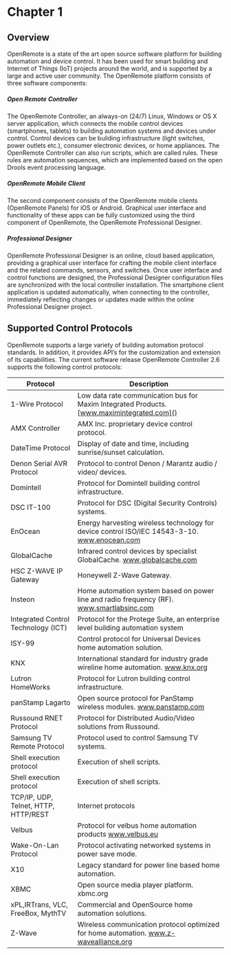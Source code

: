 # Chapter 1
## Overview
OpenRemote is a state of the art open source software platform for building automation and device control. It has been used for smart building and Internet of Things (IoT) projects around the world, and is supported by a large and active user community. The OpenRemote platform consists of three software components: 
##### Open Remote Controller
The OpenRemote Controller, an always-on (24/7) Linux, Windows or OS X server application, which connects the mobile control devices (smartphones, tablets) to building automation systems and devices under control. Control devices can be building infrastructure (light switches, power outlets etc.), consumer electronic devices, or home appliances. The OpenRemote Controller can also run scripts, which are called rules. These rules are automation sequences, which are implemented based on the open Drools event processing language. 
##### OpenRemote Mobile Client
The second component consists of the OpenRemote mobile clients (OpenRemote Panels) for iOS or Android. Graphical user interface and functionality of these apps can be fully customized using the third component of OpenRemote, the OpenRemote Professional Designer. 
##### Professional Designer
OpenRemote Professional Designer is an online, cloud based application, providing a graphical user interface for crafting the mobile client interface and the related commands, sensors, and switches. Once user interface and control functions are designed, the Professional Designer configuration files are synchronized with the local controller installation. The smartphone client application is updated automatically, when connecting to the controller, immediately reflecting changes or updates made within the online Professional Designer project. 
## Supported Control Protocols
OpenRemote supports a large variety of building automation protocol standards. In addition, it provides API’s for the customization and extension of its capabilities. The current software release OpenRemote Controller 2.6 supports the following control protocols:

| Protocol                    | Description       |
|--------------------------------------|----------------------------------------------------------------------------------------------|
| 1-Wire Protocol                       | Low data rate communication bus for Maxim Integrated Products. [www.maximintegrated.com]()                                               |
| AMX Controller                       | AMX Inc. proprietary device control protocol.                                                |
| DateTime Protocol                    | Display of date and time, including sunrise/sunset calculation.                              |
| Denon Serial AVR Protocol            | Protocol to control Denon / Marantz audio / video/ devices.                                  |
| Domintell                            | Protocol for Domintell building control infrastructure.                                      |
| DSC IT-100                           | Protocol for DSC (Digital Security Controls) systems.                                        |
| EnOcean                              | Energy harvesting wireless technology for device control ISO/IEC 14543-3-10. www.enocean.com |
| GlobalCache                          | Infrared control devices by specialist GlobalCache. www.globalcache.com                      |
| HSC Z-WAVE IP Gateway                | Honeywell Z-Wave Gateway.                                                                    |
| Insteon                              | Home automation system based on power line and radio frequency (RF). www.smartlabsinc.com    |
| Integrated Control Technology (ICT)  | Protocol for the Protege Suite, an enterprise level building automation system               |
| ISY-99                               | Control protocol for Universal Devices home automation solution.                             |
| KNX                                  | International standard for industry grade wireline home automation. www.knx.org              |
| Lutron HomeWorks                     | Protocol for Lutron building control infrastructure.                                         |
| panStamp Lagarto                     | Open source protocol for PanStamp wireless modules. www.panstamp.com                         |
| Russound RNET Protocol               | Protocol for Distributed Audio/Video solutions from Russound.                                |
| Samsung TV Remote Protocol           | Protocol used to control Samsung TV systems.                                                 |
| Shell execution protocol             | Execution of shell scripts.                                                                  |
| Shell execution protocol             | Execution of shell scripts.                                                                  |
| TCP/IP, UDP, Telnet, HTTP, HTTP/REST | Internet protocols                                                                           |
| Velbus                               | Protocol for velbus home automation products www.velbus.eu                                   |
| Wake-On-Lan Protocol                 | Protocol activating networked systems in power save mode.                                    |
| X10                                  | Legacy standard for power line based home automation.                                        |
| XBMC                                 | Open source media player platform. xbmc.org                                                  |
| xPL,IRTrans, VLC, FreeBox, MythTV    | Commercial and OpenSource home automation solutions.                                         |
| Z-Wave                               | Wireless communication protocol optimized for home automation. www.z-wavealliance.org 
